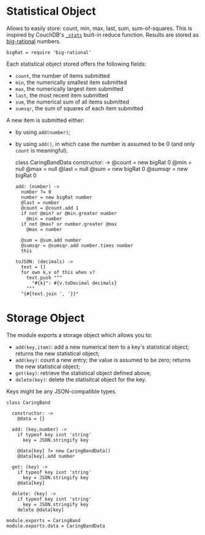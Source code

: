 Statistical Object
==================

Allows to easily store: count, min, max, last, sum, sum-of-squares.
This is inspired by CouchDB's [`_stats`](https://wiki.apache.org/couchdb/Built-In_Reduce_Functions#A_stats) built-in reduce function.
Results are stored as [big-rational](https://github.com/peterolson/BigRational.js) numbers.

    bigRat = require 'big-rational'

Each statistical object stored offers the following fields:
- `count`, the number of items submitted
- `min`, the numerically smallest item submitted
- `max`, the numerically largest item submitted
- `last`, the most recent item submitted
- `sum`, the numerical sum of all items submitted
- `sumsqr`, the sum of squares of each item submitted

A new item is submitted either:
- by using `add(number)`;
- by using `add()`, in which case the number is assumed to be 0 (and only `count` is meaningful).

    class CaringBandData
      constructor: ->
        @count = new bigRat 0
        @min = null
        @max = null
        @last = null
        @sum = new bigRat 0
        @sumsqr = new bigRat 0

      add: (number) ->
        number ?= 0
        number = new bigRat number
        @last = number
        @count = @count.add 1
        if not @min? or @min.greater number
          @min = number
        if not @max? or number.greater @max
          @max = number

        @sum = @sum.add number
        @sumsqr = @sumsqr.add number.times number
        this

      toJSON: (decimals) ->
        text = []
        for own k,v of this when v?
          text.push """
            "#{k}": #{v.toDecimal decimals}
          """
        "{#{text.join ', '}}"

Storage Object
==============

The module exports a storage object which allows you to:
- `add(key,item)`: add a new numerical item to a key's statistical object; returns the new statistical object;
- `add(key)`: count a new entry; the value is assumed to be zero; returns the new statistical object;
- `get(key)`: retrieve the statistical object defined above;
- `delete(key)`: delete the statisitcal object for the key.

Keys might be any JSON-compatible types.

    class CaringBand

      constructor: ->
        @data = {}

      add: (key,number) ->
        if typeof key isnt 'string'
          key = JSON.stringify key

        @data[key] ?= new CaringBandData()
        @data[key].add number

      get: (key) ->
        if typeof key isnt 'string'
          key = JSON.stringify key
        @data[key]

      delete: (key) ->
        if typeof key isnt 'string'
          key = JSON.stringify key
        delete @data[key]

    module.exports = CaringBand
    module.exports.data = CaringBandData
